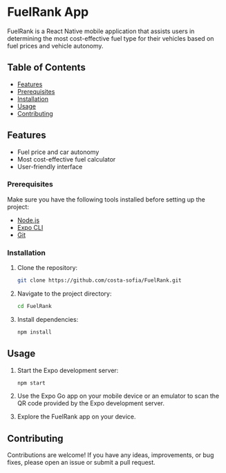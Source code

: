 # FuelRank App

FuelRank is a React Native mobile application that assists users in determining the most cost-effective fuel type for their vehicles based on fuel prices and vehicle autonomy.

## Table of Contents
- [Features](#features)
- [Prerequisites](#prerequisites)
- [Installation](#installation)
- [Usage](#usage)
- [Contributing](#contributing)

## Features

- Fuel price and car autonomy
- Most cost-effective fuel calculator
- User-friendly interface
  
### Prerequisites

Make sure you have the following tools installed before setting up the project:

- [Node.js](https://nodejs.org/)
- [Expo CLI](https://docs.expo.dev/get-started/installation/)
- [Git](https://git-scm.com/)

### Installation

1. Clone the repository:

    ```bash
    git clone https://github.com/costa-sofia/FuelRank.git
    ```

2. Navigate to the project directory:

    ```bash
    cd FuelRank
    ```

3. Install dependencies:

    ```bash
    npm install
    ```

## Usage

1. Start the Expo development server:

    ```bash
    npm start
    ```

2. Use the Expo Go app on your mobile device or an emulator to scan the QR code provided by the Expo development server.

3. Explore the FuelRank app on your device.

## Contributing

Contributions are welcome! If you have any ideas, improvements, or bug fixes, please open an issue or submit a pull request.
